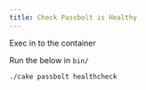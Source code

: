 ```yaml
---
title: Check Passbolt is Healthy
---
```


Exec in to the container

Run the below in `bin/`

```shell
./cake passbolt healthcheck
```